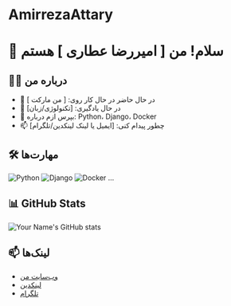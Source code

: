 # AmirrezaAttary

# 👋 سلام! من [ امیررضا عطاری ] هستم

## 🧑‍💻 درباره من
- 🔭 در حال حاضر در حال کار روی: [ من مارکت ]
- 🌱 در حال یادگیری: [تکنولوژی/زبان]
- 💬 بپرس ازم درباره: Python، Django، Docker
- 📫 چطور پیدام کنی: [ایمیل یا لینک لینکدین/تلگرام]

## 🛠️ مهارت‌ها
![Python](https://img.shields.io/badge/-Python-333?style=flat&logo=python)
![Django](https://img.shields.io/badge/-Django-092E20?style=flat&logo=django)
![Docker](https://img.shields.io/badge/-Docker-2496ED?style=flat&logo=docker)
...

## 📊 GitHub Stats
![Your Name's GitHub stats](https://github-readme-stats.vercel.app/api?username=USERNAME&show_icons=true&theme=github_dark)

## 📫 لینک‌ها
- [وب‌سایت من](https://example.com)
- [لینکدین](https://linkedin.com/in/yourusername)
- [تلگرام](https://t.me/َ@AmirRezaATT)



